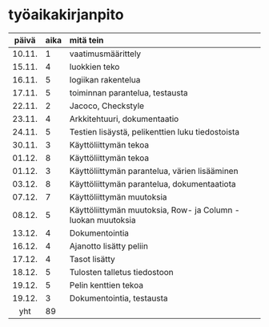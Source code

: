 # työaikakirjanpito

| päivä | aika | mitä tein  |
| :----:|:-----| :-----|
| 10.11. | 1    | vaatimusmäärittely|
| 15.11. | 4    | luokkien teko|
| 16.11. | 5    | logiikan rakentelua|
| 17.11. | 5    | toiminnan parantelua, testausta|
| 22.11. | 2    | Jacoco, Checkstyle|
| 23.11. | 4    | Arkkitehtuuri, dokumentaatio|
| 24.11. | 5    | Testien lisäystä, pelikenttien luku tiedostoista|
| 30.11. | 3   | Käyttöliittymän tekoa|
| 01.12. | 8    | Käyttöliittymän tekoa|
| 01.12. | 3    | Käyttöliittymän parantelua, värien lisääminen|
| 03.12. | 8    | Käyttöliittymän parantelua, dokumentaatiota
| 07.12. | 7    | Käyttöliittymän muutoksia
| 08.12. | 5    | Käyttöliittymän muutoksia, Row- ja Column -luokan muutoksia
| 13.12. | 4    | Dokumentointia
| 16.12. | 4    | Ajanotto lisätty peliin
| 17.12. | 4    | Tasot lisätty
| 18.12. | 5    | Tulosten talletus tiedostoon
| 19.12. | 5    | Pelin kenttien tekoa
| 19.12. | 3    | Dokumentointia, testausta
yht    | 89   | 
